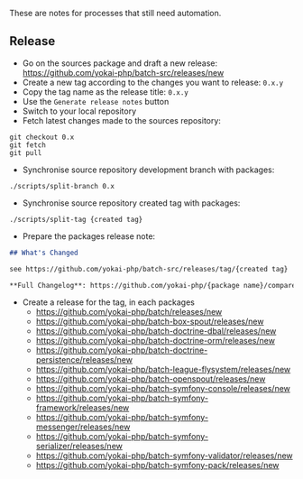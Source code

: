 These are notes for processes that still need automation.

## Release

- Go on the sources package and draft a new release: https://github.com/yokai-php/batch-src/releases/new
- Create a new tag according to the changes you want to release: `0.x.y`
- Copy the tag name as the release title: `0.x.y`
- Use the `Generate release notes` button
- Switch to your local repository
- Fetch latest changes made to the sources repository:
```shell
git checkout 0.x
git fetch
git pull
```
- Synchronise source repository development branch with packages:
```shell
./scripts/split-branch 0.x
```
- Synchronise source repository created tag with packages:
```shell
./scripts/split-tag {created tag}
```
- Prepare the packages release note:
```markdown
## What's Changed

see https://github.com/yokai-php/batch-src/releases/tag/{created tag}

**Full Changelog**: https://github.com/yokai-php/{package name}/compare/{prev tag}...{created tag}
```
- Create a release for the tag, in each packages
  - https://github.com/yokai-php/batch/releases/new
  - https://github.com/yokai-php/batch-box-spout/releases/new
  - https://github.com/yokai-php/batch-doctrine-dbal/releases/new
  - https://github.com/yokai-php/batch-doctrine-orm/releases/new
  - https://github.com/yokai-php/batch-doctrine-persistence/releases/new
  - https://github.com/yokai-php/batch-league-flysystem/releases/new
  - https://github.com/yokai-php/batch-openspout/releases/new
  - https://github.com/yokai-php/batch-symfony-console/releases/new
  - https://github.com/yokai-php/batch-symfony-framework/releases/new
  - https://github.com/yokai-php/batch-symfony-messenger/releases/new
  - https://github.com/yokai-php/batch-symfony-serializer/releases/new
  - https://github.com/yokai-php/batch-symfony-validator/releases/new
  - https://github.com/yokai-php/batch-symfony-pack/releases/new
